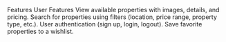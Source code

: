 Features
User Features
View available properties with images, details, and pricing.
Search for properties using filters (location, price range, property type, etc.).
User authentication (sign up, login, logout).
Save favorite properties to a wishlist.
